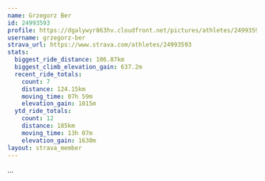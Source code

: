 ```yaml
---
name: Grzegorz Ber
id: 24993593
profile: https://dgalywyr863hv.cloudfront.net/pictures/athletes/24993593/7453165/11/large.jpg
username: grzegorz-ber
strava_url: https://www.strava.com/athletes/24993593
stats:
  biggest_ride_distance: 106.87km
  biggest_climb_elevation_gain: 637.2m
  recent_ride_totals:
    count: 7
    distance: 124.15km
    moving_time: 07h 59m
    elevation_gain: 1015m
  ytd_ride_totals:
    count: 12
    distance: 185km
    moving_time: 13h 07m
    elevation_gain: 1630m
layout: strava_member
--- 
```

...
